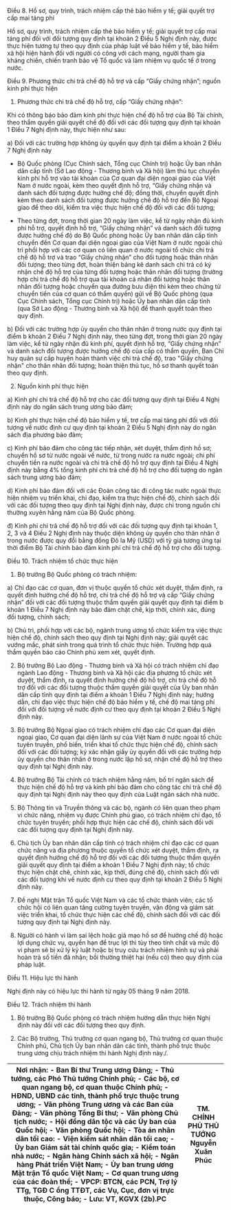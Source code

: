 Điều 8. Hồ sơ, quy trình, trách nhiệm cấp thẻ bảo hiểm y tế; giải quyết trợ cấp mai táng phí

Hồ sơ, quy trình, trách nhiệm cấp thẻ bảo hiểm y tế; giải quyết trợ cấp mai táng phí đối với đối tượng quy định tại khoản 2 Điều 5 Nghị định này, được thực hiện tương tự theo quy định của pháp luật về bảo hiểm y tế, bảo hiểm xã hội hiện hành đối với người có công với cách mạng, người tham gia kháng chiến, chiến tranh bảo vệ Tổ quốc và làm nhiệm vụ quốc tế ở trong nước.

Điều 9. Phương thức chi trả chế độ hỗ trợ và cấp “Giấy chứng nhận”; nguồn kinh phí thực hiện

1. Phương thức chi trả chế độ hỗ trợ, cấp “Giấy chứng nhận”:

Khi có thông báo bảo đảm kinh phí thực hiện chế độ hỗ trợ của Bộ Tài chính, theo thẩm quyền giải quyết chế độ đối với các đối tượng quy định tại khoản 1 Điều 7 Nghị định này, thực hiện như sau:

a) Đối với các trường hợp không ủy quyền quy định tại điểm a khoản 2 Điều 7 Nghị định này

- Bộ Quốc phòng (Cục Chính sách, Tổng cục Chính trị) hoặc Ủy ban nhân dân cấp tỉnh (Sở Lao động - Thương binh và Xã hội) làm thủ tục chuyển kinh phí hỗ trợ vào tài khoản của Cơ quan đại diện ngoại giao của Việt Nam ở nước ngoài, kèm theo quyết định hỗ trợ, “Giấy chứng nhận và danh sách đối tượng được hưởng chế độ; đồng thời, chuyển quyết định kèm theo danh sách đối tượng được hưởng chế độ hỗ trợ đến Bộ Ngoại giao để theo dõi, kiểm tra việc thực hiện chế độ đối với các đối tượng;

- Theo từng đợt, trong thời gian 20 ngày làm việc, kể từ ngày nhận đủ kinh phí hỗ trợ, quyết định hỗ trợ, “Giấy chứng nhận” và danh sách đối tượng được hưởng chế độ do Bộ Quốc phòng hoặc Ủy ban nhân dân cấp tỉnh chuyển đến Cơ quan đại diện ngoại giao của Việt Nam ở nước ngoài chủ trì phối hợp với các cơ quan có liên quan ở nước ngoài tổ chức chi trả chế độ hỗ trợ và trao “Giấy chứng nhận” cho đối tượng hoặc thân nhân đối tượng; theo từng đợt, hoàn thiện bảng kê danh sách chi trả có ký nhận chế độ hỗ trợ của từng đối tượng hoặc thân nhân đối tượng (trường hợp chi trả chế độ hỗ trợ qua tài khoản cá nhân đối tượng hoặc thân nhân đối tượng hoặc chuyển qua đường bưu điện thì kèm theo chứng từ chuyển tiền của cơ quan có thẩm quyền) gửi về Bộ Quốc phòng (qua Cục Chính sách, Tổng cục Chính trị) hoặc Ủy ban nhân dân cấp tỉnh (qua Sở Lao động - Thương binh và Xã hội) để thanh quyết toán theo quy định.

b) Đối với các trường hợp ủy quyền cho thân nhân ở trong nước quy định tại điểm b khoản 2 Điều 7 Nghị định này, theo từng đợt, trong thời gian 20 ngày làm việc, kể từ ngày nhận đủ kinh phí, quyết định hỗ trợ, “Giấy chứng nhận” và danh sách đối tượng được hưởng chế độ của cấp có thẩm quyền, Ban Chỉ huy quân sự cấp huyện hoàn thành việc chi trả chế độ, trao "Giấy chứng nhận" cho thân nhân đối tượng; hoàn thiện thủ tục, hồ sơ thanh quyết toán theo quy định.

2. Nguồn kinh phí thực hiện

a) Kinh phí chi trả chế độ hỗ trợ cho các đối tượng quy định tại Điều 4 Nghị định này do ngân sách trung ương bảo đảm;

b) Kinh phí thực hiện chế độ bảo hiểm y tế, trợ cấp mai táng phí đối với đối tượng về nước định cư quy định tại khoản 2 Điều 5 Nghị định này do ngân sách địa phương bảo đảm;

c) Kinh phí bảo đảm cho công tác tiếp nhận, xét duyệt, thẩm định hồ sơ; chuyển hồ sơ từ nước ngoài về nước, từ trong nước ra nước ngoài; chi phí chuyển tiền ra nước ngoài và chi trả chế độ hỗ trợ quy định tại Điều 4 Nghị định này bằng 4% tổng kinh phí chi trả chế độ hỗ trợ cho đối tượng do ngân sách trung ương bảo đảm;

d) Kinh phí bảo đảm đối với các Đoàn công tác đi công tác nước ngoài thực hiện nhiệm vụ triển khai, chỉ đạo, kiểm tra thực hiện chế độ, chính sách đối với các đối tượng theo quy định tại Nghị định này, được chi trong nguồn chi thường xuyên hằng năm của Bộ Quốc phòng.

đ) Kinh phí chi trả chế độ hỗ trợ đối với các đối tượng quy định tại khoản 1, 2, 3 và 4 Điều 2 Nghị định này thuộc diện không ủy quyền cho thân nhân ở trong nước được quy đổi bằng đồng Đô la Mỹ (USD) với tỷ giá tương ứng tại thời điểm Bộ Tài chính bảo đảm kinh phí chi trả chế độ hỗ trợ cho đối tượng.

Điều 10. Trách nhiệm tổ chức thực hiện

1. Bộ trưởng Bộ Quốc phòng có trách nhiệm:

a) Chỉ đạo các cơ quan, đơn vị thuộc quyền tổ chức xét duyệt, thẩm định, ra quyết định hưởng chế độ hỗ trợ, chi trả chế độ hỗ trợ và cấp “Giấy chứng nhận” đối với các đối tượng thuộc thẩm quyền giải quyết quy định tại điểm b khoản 1 Điều 7 Nghị định này bảo đảm chặt chẽ, kịp thời, chính xác, đúng đối tượng, chính sách;

b) Chủ trì, phối hợp với các bộ, ngành trung ương tổ chức kiểm tra việc thực hiện chế độ, chính sách theo quy định tại Nghị định này; giải quyết các vướng mắc, phát sinh trong quá trình tổ chức thực hiện. Trường hợp quá thẩm quyền báo cáo Chính phủ xem xét, quyết định.

2. Bộ trưởng Bộ Lao động - Thương binh và Xã hội có trách nhiệm chỉ đạo ngành Lao động - Thương binh và Xã hội các địa phương tổ chức xét duyệt, thẩm định, ra quyết định hưởng chế độ hỗ trợ, chi trả chế độ hỗ trợ đối với các đối tượng thuộc thẩm quyền giải quyết của Ủy ban nhân dân cấp tỉnh quy định tại điểm a khoản 1 Điều 7 Nghị định này; hướng dẫn, chỉ đạo việc thực hiện chế độ bảo hiểm y tế, chế độ mai táng phí đối với đối tượng về nước định cư theo quy định tại khoản 2 Điều 5 Nghị định này.

3. Bộ trưởng Bộ Ngoại giao có trách nhiệm chỉ đạo các Cơ quan đại diện ngoại giao, Cơ quan đại diện lãnh sự của Việt Nam ở nước ngoài tổ chức tuyên truyền, phổ biến, triển khai tổ chức thực hiện chế độ, chính sách đối với các đối tượng; ký xác nhận giấy ủy quyền đối với các trường hợp ủy quyền cho thân nhân ở trong nước lập hồ sơ, nhận chế độ hỗ trợ theo quy định tại Nghị định này.

4. Bộ trưởng Bộ Tài chính có trách nhiệm hằng năm, bố trí ngân sách để thực hiện chế độ hỗ trợ và kinh phí bảo đảm cho công tác chi trả chế độ quy định tại Nghị định này theo quy định của Luật ngân sách nhà nước.

5. Bộ Thông tin và Truyền thông và các bộ, ngành có liên quan theo phạm vi chức năng, nhiệm vụ được Chính phủ giao, có trách nhiệm chỉ đạo, tổ chức tuyên truyền; phối hợp thực hiện các chế độ, chính sách đối với các đối tượng quy định tại Nghị định này.

6. Chủ tịch Ủy ban nhân dân cấp tỉnh có trách nhiệm chỉ đạo các cơ quan chức năng và địa phương thuộc quyền tổ chức xét duyệt, thẩm định, ra quyết định hưởng chế độ hỗ trợ đối với các đối tượng thuộc thẩm quyền giải quyết quy định tại điểm a khoản 1 Điều 7 Nghị định này; tổ chức thực hiện chặt chẽ, chính xác, kịp thời, đúng chế độ, chính sách đối với các đối tượng khi về nước định cư theo quy định tại khoản 2 Điều 5 Nghị định này.

7. Đề nghị Mặt trận Tổ quốc Việt Nam và các tổ chức thành viên; các tổ chức hội có liên quan tăng cường tuyên truyền, vận động và giám sát việc triển khai, tổ chức thực hiện các chế độ, chính sách đối với các đối tượng quy định tại Nghị định này.

8. Người có hành vi làm sai lệch hoặc giả mạo hồ sơ để hưởng chế độ hoặc lợi dụng chức vụ, quyền hạn để trục lợi thì tùy theo tính chất và mức độ vi phạm sẽ bị xử lý kỷ luật hoặc bị truy cứu trách nhiệm hình sự và phải hoàn trả số tiền đã nhận; bồi thường thiệt hại (nếu có) theo quy định của pháp luật.

Điều 11. Hiệu lực thi hành

Nghị định này có hiệu lực thi hành từ ngày 05 tháng 9 năm 2018.

Điều 12. Trách nhiệm thi hành

1. Bộ trưởng Bộ Quốc phòng có trách nhiệm hướng dẫn thực hiện Nghị định này đối với các đối tượng theo quy định.

2. Các Bộ trưởng, Thủ trưởng cơ quan ngang bộ, Thủ trưởng cơ quan thuộc Chính phủ, Chủ tịch Ủy ban nhân dân các tỉnh, thành phố trực thuộc trung ương chịu trách nhiệm thi hành Nghị định này./.

| Nơi nhận: - Ban Bí thư Trung ương Đảng; - Thủ tướng, các Phó Thủ tướng Chính phủ; - Các bộ, cơ quan ngang bộ, cơ quan thuộc Chính phủ; - HĐND, UBND các tỉnh, thành phố trực thuộc trung ương; - Văn phòng Trung ương và các Ban của Đảng; - Văn phòng Tổng Bí thư; - Văn phòng Chủ tịch nước; - Hội đồng dân tộc và các Ủy ban của Quốc hội; - Văn phòng Quốc hội; - Tòa án nhân dân tối cao: - Viện kiểm sát nhân dân tối cao; - Ủy ban Giám sát tài chính quốc gia; - Kiểm toán nhà nước; - Ngân hàng Chính sách xã hội; - Ngân hàng Phát triển Việt Nam; - Ủy ban trung ương Mặt trận Tổ quốc Việt Nam; - Cơ quan trung ương của các đoàn thể; - VPCP: BTCN, các PCN, Trợ lý TTg, TGĐ C ổng TTĐT, các Vụ, Cục, đơn vị trực thuộc, Công báo; - Lưu: VT, KGVX (2b).PC | TM. CHÍNH PHỦ THỦ TƯỚNG Nguyễn Xuân Phúc |
|---|---|